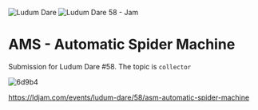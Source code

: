 ![Ludum Dare](https://img.shields.io/badge/LudumDare-58-f79122?labelColor=ee5533&link=https%3A%2F%2Fldjam.com%2Fevents%2Fludum-dare%2F58)
![Ludum Dare 58 - Jam](https://img.shields.io/badge/LudumDare58-Jam-f79122?&link=https%3A%2F%2Fldjam.com%2Fevents%2Fludum-dare%2F58)

# AMS - Automatic Spider Machine

Submission for Ludum Dare #58. The topic is `collector`

![6d9b4](https://github.com/user-attachments/assets/e4ade919-5d4d-4c1d-baae-b2de2a49eeb6)

https://ldjam.com/events/ludum-dare/58/asm-automatic-spider-machine
